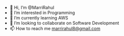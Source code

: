 - 👋 Hi, I’m @MarriRahul
- 👀 I’m interested in Programming
- 🌱 I’m currently learning AWS
- 💞️ I’m looking to collaborate on Software Development
- 📫 How to reach me marrirahul8@gmail.com

<!---
MarriRahul8/MarriRahul8 is a ✨ special ✨ repository because its `README.md` (this file) appears on your GitHub profile.
You can click the Preview link to take a look at your changes.
--->

